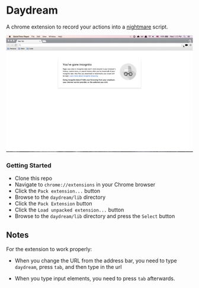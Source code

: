 
# Daydream

A chrome extension to record your actions into a [nightmare](https://github.com/segmentio/nightmare) script.

![Demo](lib/images/demo.gif)

### Getting Started

* Clone this repo
* Navigate to `chrome://extensions` in your Chrome browser
* Click the `Pack extension...` button
* Browse to the `daydream/lib` directory
* Click the `Pack Extension` button
* Click the `Load unpacked extension...` button
* Browse to the `daydream/lib` directory and press the `Select` button

## Notes

For the extension to work properly:

* When you change the URL from the address bar, you need to type `daydream`, press `tab`, and then type in the url

* When you type input elements, you need to press `tab` afterwards.
